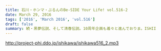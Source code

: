 ```yaml
---
title: 石川・ホンマ・ぶるんのBe-SIDE Your Life! vol.516-2
date: March 29, 2016
tags: ['2016', 'March 2016', 'vol.516']
draft: false
summary: 続・黒夢伝説、そして清春伝説。10周年企画も着々と進んでおりま。ISHII
---
```


http://project-phi.ddo.jp/ishikawa/ishikawa516_2.mp3